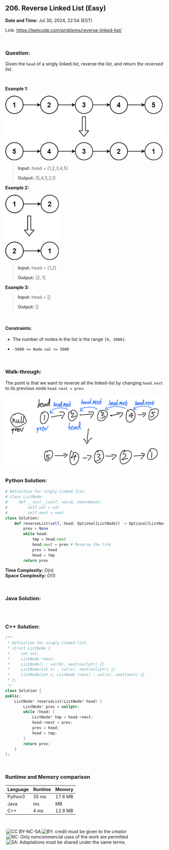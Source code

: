 ## 206. Reverse Linked List (Easy)
**Date and Time:** Jul 30, 2024, 22:54 (EST)

Link: https://leetcode.com/problems/reverse-linked-list/

<br>

### Question:
Given the `head` of a singly linked list, reverse the list, and return _the reversed list_.

<br>

**Example 1:**

<img src="../images/206_1.jpg" width=500>

> **Input:** head = [1,2,3,4,5]
> 
> **Output:** [5,4,3,2,1]

**Example 2:**

<img src="../images/206_2.jpg" width=170>

> **Input:** head = [1,2]
> 
> **Output:** [2, 1]

**Example 3:**
> **Input:** head = []
> 
> **Output:** []

<br>

#### Constraints:
* The number of nodes in the list is the range `[0, 5000]`.

* `-5000 <= Node.val <= 5000`

<br>

### Walk-through: 
The point is that we want to reverse all the linked-list by changing `head.next` to its previous node `head.next = prev`.

<img src="../images/206.png" width=550>

<br>

### Python Solution:
```python
# Definition for singly-linked list.
# class ListNode:
#     def __init__(self, val=0, next=None):
#         self.val = val
#         self.next = next
class Solution:
    def reverseList(self, head: Optional[ListNode]) -> Optional[ListNode]:
        prev = None
        while head:
            tmp = head.next
            head.next = prev # Reverse the link
            prev = head
            head = tmp
        return prev
```
**Time Complexity:** $O(n)$ <br>
**Space Complexity:** $O(1)$

<br>

### Java Solution:
```java

```

<br>

### C++ Solution:
```cpp
/**
 * Definition for singly-linked list.
 * struct ListNode {
 *     int val;
 *     ListNode *next;
 *     ListNode() : val(0), next(nullptr) {}
 *     ListNode(int x) : val(x), next(nullptr) {}
 *     ListNode(int x, ListNode *next) : val(x), next(next) {}
 * };
 */
class Solution {
public:
    ListNode* reverseList(ListNode* head) {
        ListNode* prev = nullptr;
        while (head) {
            ListNode* tmp = head->next;
            head->next = prev;
            prev = head;
            head = tmp;
        }
        return prev;
    }
};
```

<br>

### Runtime and Memory comparison
|Language|Runtime|Memory|
|---|---|---|
|Python3|35 ms|17.6 MB|
|Java   | ms| MB|
|C++    |4 ms|12.9 MB|

<br>

<img style="height:22px!important;margin-left:3px;vertical-align:text-bottom;" src="https://mirrors.creativecommons.org/presskit/icons/cc.svg?ref=chooser-v1" alt="CC BY-NC-SA" title="CC BY-NC-SA"><img style="height:22px!important;margin-left:3px;vertical-align:text-bottom;" src="https://mirrors.creativecommons.org/presskit/icons/by.svg?ref=chooser-v1" alt="BY: credit must be given to the creator" title="BY: credit must be given to the creator"><img style="height:22px!important;margin-left:3px;vertical-align:text-bottom;" src="https://mirrors.creativecommons.org/presskit/icons/nc.svg?ref=chooser-v1" alt="NC: Only noncommercial uses of the work are permitted" title="NC: Only noncommercial uses of the work are permitted"><img style="height:22px!important;margin-left:3px;vertical-align:text-bottom;" src="https://mirrors.creativecommons.org/presskit/icons/sa.svg?ref=chooser-v1" alt="SA: Adaptations must be shared under the same terms" title="SA: Adaptations must be shared under the same terms">